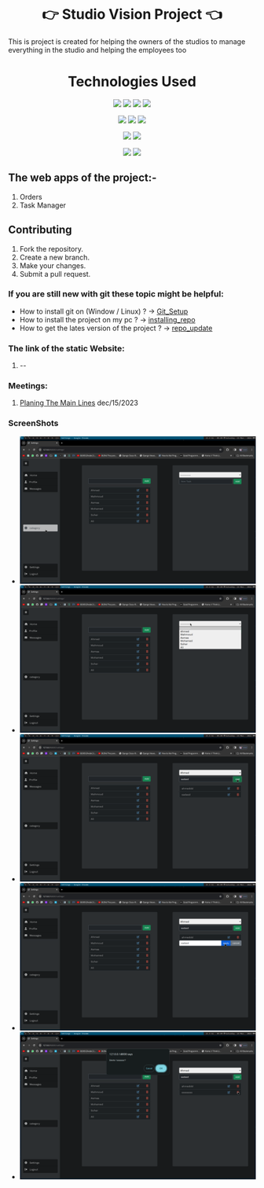 <h1 align="center">👉 Studio Vision Project 👈</h1>
This is project is created for helping the owners of the studios to manage everything in the studio and helping the employees too

<h1 align="center"> Technologies Used </h1>
<p align="center">
  <img src="https://img.shields.io/badge/Language-Html-%23e34f26">
  <img src="https://img.shields.io/badge/Language-Css-%23002561">
  <img src="https://img.shields.io/badge/Language-JavaScript-yellow">
  <img src="https://img.shields.io/badge/Language-Python-%234584b6">
</p>

<p align="center">
  <img src="https://img.shields.io/badge/framework-Bootstrap-%23563d7c">
  <img src="https://img.shields.io/badge/framework-Django-%23092e20">
  <img src="https://img.shields.io/badge/framework-HTMX-%23e34f26">
</p>

<p align="center">
  <img src="https://img.shields.io/badge/Database-Mysql-%2300758f">
  <img src="https://img.shields.io/badge/Database-Postgresql-%23336791">
</p>

<p align="center">
  <img src="https://img.shields.io/badge/Tools-Git-%23c9510c">
  <img src="https://img.shields.io/badge/Tools-VS%20Code-%2314acf2">
</p>

## The web apps of the project:-
1. Orders
2. Task Manager

## Contributing
1. Fork the repository.
2. Create a new branch.
3. Make your changes.
4. Submit a pull request.

### If you are still new with git these topic might be helpful:
- How to install git on (Window / Linux) ? 
    -> [Git_Setup](needs/Git_setup.md)
- How to install the project on my pc ?
    -> [installing_repo](needs/installing-repo.md)
- How to get the lates version of the project ?
    -> [repo_update](needs/repo-update.md)

### The link of the static Website:
1. --
### Meetings:
1. [Planing The Main Lines](Meetings/13-Mar.md) dec/15/2023

### ScreenShots
- ![ScreenShot](./images/23-Mar/screen_01.png)
- ![ScreenShot](./images/23-Mar/screen_02.png)
- ![ScreenShot](./images/23-Mar/screen_03.png)
- ![ScreenShot](./images/23-Mar/screen_04.png)
- ![ScreenShot](./images/23-Mar/screen_05.png)
